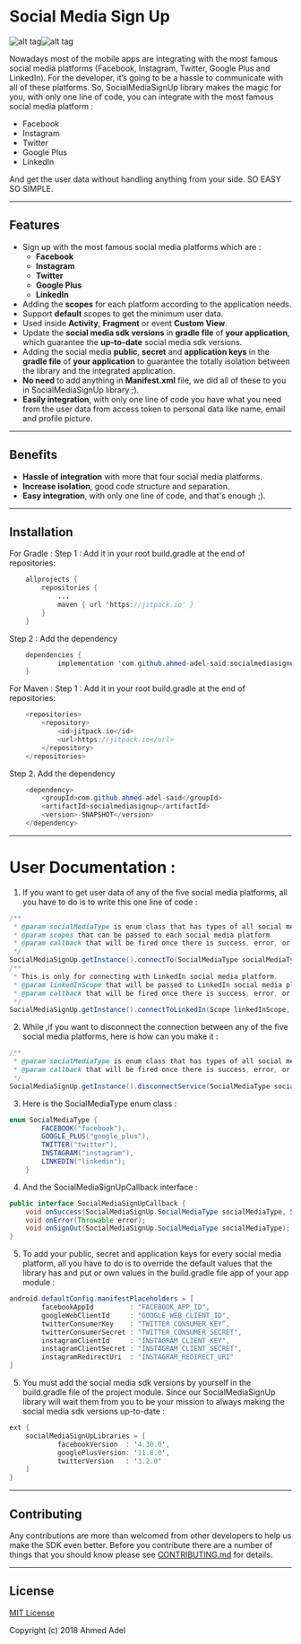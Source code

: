 # Social Media Sign Up

![alt tag](https://github.com/ahmed-adel-said/socialmediasignup/blob/master/screenshots/device-2018-02-18-001508.png)![alt tag](https://github.com/ahmed-adel-said/socialmediasignup/blob/master/screenshots/device-2018-02-18-001702.png)

Nowadays most of the mobile apps are integrating with the most famous social media platforms (Facebook, Instagram, Twitter, Google Plus and LinkedIn). For the developer, it’s going to be a hassle to communicate with all of these platforms.
So, SocialMediaSignUp library makes the magic for you, with only one line of code, you can integrate with the most famous social media platform :
- Facebook
- Instagram
- Twitter
- Google Plus
- LinkedIn

And get the user data without handling anything from your side.
SO EASY SO SIMPLE.

-----------------------------------------------------------------------------------------------------

## Features

- Sign up with the most famous social media platforms which are :
  - **Facebook**
  - **Instagram**
  - **Twitter**
  - **Google Plus**
  - **LinkedIn**
- Adding the **scopes** for each platform according to the application needs.
- Support **default** scopes to get the minimum user data.
- Used inside **Activity**, **Fragment** or event **Custom View**.
- Update the **social media sdk versions** in **gradle file** of **your application**, which guarantee the **up-to-date** social media sdk versions.
- Adding the social media **public**, **secret** and **application keys** in the **gradle file** of **your application** to guarantee the totally isolation between the library and the integrated application.
- **No need** to add anything in **Manifest.xml** file, we did all of these to you in SocialMediaSignUp library ;).
- **Easily integration**, with only one line of code you have what you need from the user data from access token to personal data like name, email and profile picture.
  
-----------------------------------------------------------------------------------------------------

## Benefits

- **Hassle of integration** with more that four social media platforms.
- **Increase isolation**, good code structure and separation.
- **Easy integration**, with only one line of code, and that's enough ;).

-----------------------------------------------------------------------------------------------------

## Installation

For Gradle :
Step 1 : Add it in your root build.gradle at the end of repositories:
```java
	allprojects {
		repositories {
			...
			maven { url 'https://jitpack.io' }
		}
	}
```
Step 2 : Add the dependency
```java
	dependencies {
	        implementation 'com.github.ahmed-adel-said:socialmediasignup:-SNAPSHOT'
	}
```
For Maven :
Step 1 : Add it in your root build.gradle at the end of repositories:
```java
	<repositories>
		<repository>
		    <id>jitpack.io</id>
		    <url>https://jitpack.io</url>
		</repository>
	</repositories>
```
Step 2. Add the dependency
```java
	<dependency>
	    <groupId>com.github.ahmed-adel-said</groupId>
	    <artifactId>socialmediasignup</artifactId>
	    <version>-SNAPSHOT</version>
	</dependency>
```

-----------------------------------------------------------------------------------------------------

# User Documentation :

1. If you want to get user data of any of the five social media platforms, all you have to do is to write this one line of code :
```java
/**
 * @param socialMediaType is enum class that has types of all social media platforms.
 * @param scopes that can be passed to each social media platform.
 * @param callback that will be fired once there is success, error, or sign out happens during the connection with any social media platform.
 */
SocialMediaSignUp.getInstance().connectTo(SocialMediaType socialMediaType, List<String> scopes, SocialMediaSignUpCallback callback)
/**
 * This is only for connecting with LinkedIn social media platform.
 * @param linkedInScope that will be passed to LinkedIn social media platform.
 * @param callback that will be fired once there is success, error, or sign out happened during the connection with LinkedIn social media platform.
 */
SocialMediaSignUp.getInstance().connectToLinkedIn(Scope linkedInScope, SocialMediaSignUpCallback callback)
```

2. While ,if you want to disconnect the connection between any of the five social media platforms, here is how can you make it :
```java
/**
 * @param socialMediaType is enum class that has types of all social media platforms.
 * @param callback that will be fired once there is success, error, or sign out happens during the connection with any social media platform.
 */
SocialMediaSignUp.getInstance().disconnectService(SocialMediaType socialMediaType, SocialMediaSignUpCallback callback)
```

3. Here is the SocialMediaType enum class :
```java
enum SocialMediaType {
        FACEBOOK("facebook"),
        GOOGLE_PLUS("google_plus"),
        TWITTER("twitter"),
        INSTAGRAM("instagram"),
        LINKEDIN("linkedin");
    }
```

4. And the SocialMediaSignUpCallback interface :
```java
public interface SocialMediaSignUpCallback {
    void onSuccess(SocialMediaSignUp.SocialMediaType socialMediaType, SocialMediaUser socialMediaUser);
    void onError(Throwable error);
    void onSignOut(SocialMediaSignUp.SocialMediaType socialMediaType);
}
```

5. To add your public, secret and application keys for every social media platform, all you have to do is to override the default values that the library has and put or own values in the build.gradle file app of your app module :
```java
android.defaultConfig.manifestPlaceholders = [
        facebookAppId         : "FACEBOOK_APP_ID",
        googleWebClientId     : "GOOGLE_WEB_CLIENT_ID",
        twitterConsumerKey    : "TWITTER_CONSUMER_KEY”,
        twitterConsumerSecret : "TWITTER_CONSUMER_SECRET",
        instagramClientId     : "INSTAGRAM_CLIENT_KEY",
        instagramClientSecret : "INSTAGRAM_CLIENT_SECRET",
        instagramRedirectUri  : "INSTAGRAM_REDIRECT_URI"
]
```

5. You must add the social media sdk versions by yourself in the build.gradle file of the project module. Since our SocialMediaSignUp library will wait them from you to be your mission to always making the social media sdk versions up-to-date :
```java
ext {
    socialMediaSignUpLibraries = [
            facebookVersion  : '4.30.0',
            googlePlusVersion: '11.8.0',
            twitterVersion   : '3.2.0'
    ]
}
```

-----------------------------------------------------------------------------------------------------

## Contributing
Any contributions are more than welcomed from other developers to help us make the SDK even better.
Before you contribute there are a number of things that you should know please see [CONTRIBUTING.md](https://github.com/ahmed-adel-said/socialmediasignup/blob/master/CONTRIBUTING.md) for details.

-----------------------------------------------------------------------------------------------------

## License
[MIT License](https://github.com/ahmed-adel-said/socialmediasignup/blob/master/LICENSE)

Copyright (c) 2018 Ahmed Adel
